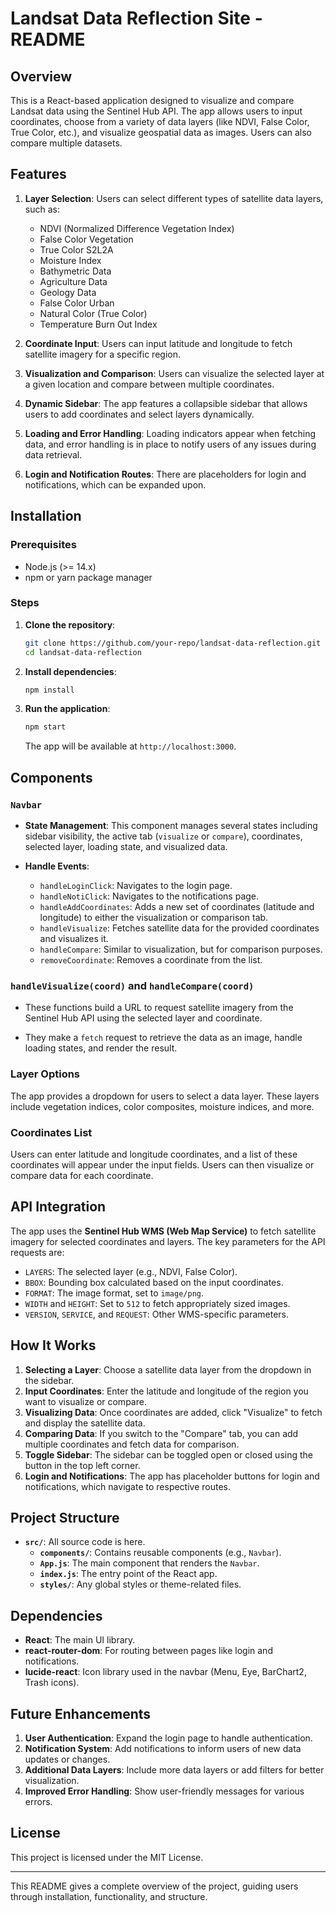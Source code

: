 # Landsat Data Reflection Site - README

## Overview

This is a React-based application designed to visualize and compare Landsat data using the Sentinel Hub API. The app allows users to input coordinates, choose from a variety of data layers (like NDVI, False Color, True Color, etc.), and visualize geospatial data as images. Users can also compare multiple datasets.

## Features

1. **Layer Selection**: Users can select different types of satellite data layers, such as:
   - NDVI (Normalized Difference Vegetation Index)
   - False Color Vegetation
   - True Color S2L2A
   - Moisture Index
   - Bathymetric Data
   - Agriculture Data
   - Geology Data
   - False Color Urban
   - Natural Color (True Color)
   - Temperature Burn Out Index

2. **Coordinate Input**: Users can input latitude and longitude to fetch satellite imagery for a specific region.

3. **Visualization and Comparison**: Users can visualize the selected layer at a given location and compare between multiple coordinates.

4. **Dynamic Sidebar**: The app features a collapsible sidebar that allows users to add coordinates and select layers dynamically.

5. **Loading and Error Handling**: Loading indicators appear when fetching data, and error handling is in place to notify users of any issues during data retrieval.

6. **Login and Notification Routes**: There are placeholders for login and notifications, which can be expanded upon.

## Installation

### Prerequisites

- Node.js (>= 14.x)
- npm or yarn package manager

### Steps

1. **Clone the repository**:
   ```bash
   git clone https://github.com/your-repo/landsat-data-reflection.git
   cd landsat-data-reflection
   ```

2. **Install dependencies**:
   ```bash
   npm install
   ```

3. **Run the application**:
   ```bash
   npm start
   ```

   The app will be available at `http://localhost:3000`.

## Components

### `Navbar`

- **State Management**: This component manages several states including sidebar visibility, the active tab (`visualize` or `compare`), coordinates, selected layer, loading state, and visualized data.
  
- **Handle Events**:
  - `handleLoginClick`: Navigates to the login page.
  - `handleNotiClick`: Navigates to the notifications page.
  - `handleAddCoordinates`: Adds a new set of coordinates (latitude and longitude) to either the visualization or comparison tab.
  - `handleVisualize`: Fetches satellite data for the provided coordinates and visualizes it.
  - `handleCompare`: Similar to visualization, but for comparison purposes.
  - `removeCoordinate`: Removes a coordinate from the list.

### `handleVisualize(coord)` and `handleCompare(coord)`

- These functions build a URL to request satellite imagery from the Sentinel Hub API using the selected layer and coordinate.
  
- They make a `fetch` request to retrieve the data as an image, handle loading states, and render the result.

### Layer Options

The app provides a dropdown for users to select a data layer. These layers include vegetation indices, color composites, moisture indices, and more.

### Coordinates List

Users can enter latitude and longitude coordinates, and a list of these coordinates will appear under the input fields. Users can then visualize or compare data for each coordinate.

## API Integration

The app uses the **Sentinel Hub WMS (Web Map Service)** to fetch satellite imagery for selected coordinates and layers. The key parameters for the API requests are:
- `LAYERS`: The selected layer (e.g., NDVI, False Color).
- `BBOX`: Bounding box calculated based on the input coordinates.
- `FORMAT`: The image format, set to `image/png`.
- `WIDTH` and `HEIGHT`: Set to `512` to fetch appropriately sized images.
- `VERSION`, `SERVICE`, and `REQUEST`: Other WMS-specific parameters.

## How It Works

1. **Selecting a Layer**: Choose a satellite data layer from the dropdown in the sidebar.
2. **Input Coordinates**: Enter the latitude and longitude of the region you want to visualize or compare.
3. **Visualizing Data**: Once coordinates are added, click "Visualize" to fetch and display the satellite data.
4. **Comparing Data**: If you switch to the "Compare" tab, you can add multiple coordinates and fetch data for comparison.
5. **Toggle Sidebar**: The sidebar can be toggled open or closed using the button in the top left corner.
6. **Login and Notifications**: The app has placeholder buttons for login and notifications, which navigate to respective routes.

## Project Structure

- **`src/`**: All source code is here.
  - **`components/`**: Contains reusable components (e.g., `Navbar`).
  - **`App.js`**: The main component that renders the `Navbar`.
  - **`index.js`**: The entry point of the React app.
  - **`styles/`**: Any global styles or theme-related files.

## Dependencies

- **React**: The main UI library.
- **react-router-dom**: For routing between pages like login and notifications.
- **lucide-react**: Icon library used in the navbar (Menu, Eye, BarChart2, Trash icons).
  
## Future Enhancements

1. **User Authentication**: Expand the login page to handle authentication.
2. **Notification System**: Add notifications to inform users of new data updates or changes.
3. **Additional Data Layers**: Include more data layers or add filters for better visualization.
4. **Improved Error Handling**: Show user-friendly messages for various errors.

## License

This project is licensed under the MIT License.

--- 

This README gives a complete overview of the project, guiding users through installation, functionality, and structure.

